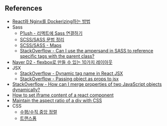 ## References

-   [React와 Nginx를 Dockerizing하는 방법](https://codechacha.com/ko/dockerizing-react-with-nginx/)
-   Sass
    -   [P1ush - 리액트에 Sass 연결하기](https://velog.io/@sky/React-%EB%A6%AC%EC%95%A1%ED%8A%B8%EC%97%90-Sass-%EC%97%B0%EA%B2%B0%ED%95%98%EA%B8%B0)
    -   [SCSS/SASS 문법 정리](https://soooprmx.com/scsssass-%eb%ac%b8%eb%b2%95-%ec%a0%95%eb%a6%ac/)
    -   [SCSS/SASS - Maps](https://sass-lang.com/documentation/values/maps)
    -   [StackOverflow - Can I use the ampersand in SASS to reference specific tags with the parent class?](https://stackoverflow.com/questions/15796380/can-i-use-the-ampersand-in-sass-to-reference-specific-tags-with-the-parent-class)
-   [Naver D2 - flexbox로 만들 수 있는 10가지 레이아웃](https://d2.naver.com/helloworld/8540176)
-   JSX
    -   [StackOverflow - Dynamic tag name in React JSX](https://stackoverflow.com/questions/33471880/dynamic-tag-name-in-react-jsx)
    -   [StackOverflow - Passing object as props to jsx](https://stackoverflow.com/questions/49081549/passing-object-as-props-to-jsx)
-   [StackOverflow - How can I merge properties of two JavaScript objects dynamically?](https://stackoverflow.com/questions/171251/how-can-i-merge-properties-of-two-javascript-objects-dynamically)
-   [How to set iframe content of a react component](https://stackoverflow.com/questions/34743264/how-to-set-iframe-content-of-a-react-component)
-   [Maintain the aspect ratio of a div with CSS](https://stackoverflow.com/questions/1495407/maintain-the-aspect-ratio-of-a-div-with-css)
-   CSS
    -   [수평/수직 중앙 정렬](https://poiemaweb.com/css3-centering)
    -   [트랜스폼](https://poiemaweb.com/css3-transform)
